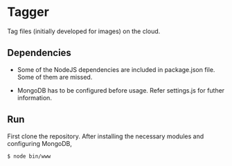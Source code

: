 # Tagger
Tag files (initially developed for images) on the cloud.

## Dependencies

* Some of the NodeJS dependencies are included in package.json file. Some of them are missed.

* MongoDB has to be configured before usage. Refer settings.js for futher information.

## Run

First clone the repository. After installing the necessary modules and configuring MongoDB,

```
$ node bin/www
```
